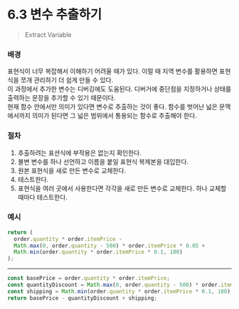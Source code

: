 # 6.3 변수 추출하기

> Extract Variable

### 배경

표현식이 너무 복잡해서 이해하기 어려울 때가 있다. 이럴 때 지역 변수를 활용하면 표현식을 쪼개 관리하기 더 쉽게 만들 수 있다.  
이 과정에서 추가한 변수는 디버깅에도 도움된다. 디버거에 중단점을 지정하거나 상태를 출력하는 문장을 추가할 수 있기 때문이다.  
현재 함수 안에서만 의미가 있다면 변수로 추출하는 것이 좋다. 함수를 벗어난 넓은 문맥에서까지 의미가 된다면 그 넓은 범위에서 통용되는 함수로 추출해야 한다.

### 절차

1. 추출하려는 표션식에 부작용은 없는지 확인한다.
2. 불변 변수를 하나 선언하고 이름을 붙일 표현식 복제본을 대입한다.
3. 원본 표현식을 새로 만든 변수로 교체한다.
4. 테스트한다.
5. 표현식을 여러 곳에서 사용한다면 각각을 새로 만든 변수로 교체한다. 하나 교체할 때마다 테스트한다.

### 예시

```jsx
return (
  order.quantity * order.itemPrice -
  Math.max(0, order.quantity - 500) * order.itemPrice * 0.05 +
  Math.min(order.quantity * order.itemPrice * 0.1, 100)
);
```

---

```jsx
const basePrice = order.quantity * order.itemPrice;
const quantityDiscount = Math.max(0, order.quantity - 500) * order.itemPrice * 0.05;
const shipping = Math.min(order.quantity * order.itemPrice * 0.1, 100);
return basePrice - quantityDiscount + shipping;
```
